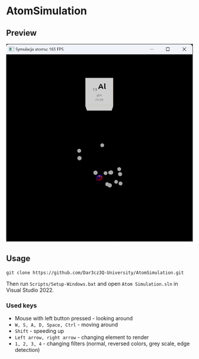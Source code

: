 # AtomSimulation
## Preview
![Preview image](Resources/images/Preview.png)
## Usage
```
git clone https://github.com/Dar3cz3Q-University/AtomSimulation.git
```
Then run ```Scripts/Setup-Windows.bat``` and open ```Atom Simulation.sln``` in Visual Studio 2022.
### Used keys
 - Mouse with left button pressed - looking around
 - ```W, S, A, D, Space, Ctrl``` - moving around
 - ```Shift``` - speeding up
 - ```Left arrow, right arrow``` - changing element to render
 - ```1, 2, 3, 4``` - changing filters (normal, reversed colors, grey scale, edge detection)
